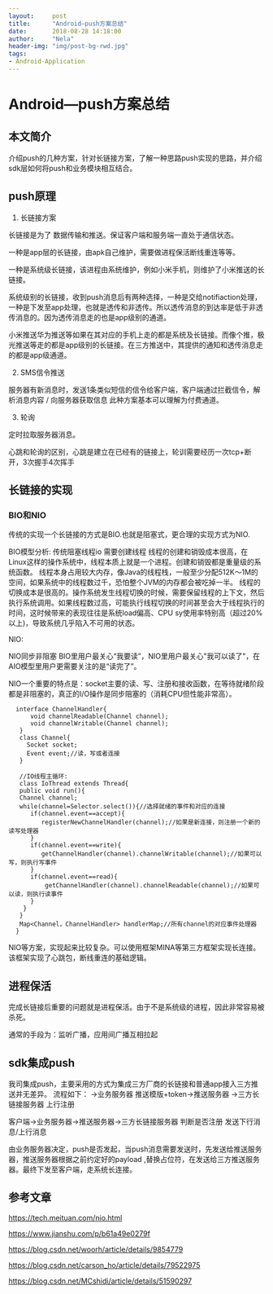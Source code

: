 ```yaml
---
layout:     post
title:      "Android—push方案总结"
date:       2018-08-28 14:18:00
author:     "Nela"
header-img: "img/post-bg-rwd.jpg"
tags:
- Android-Application
---
```


# Android—push方案总结

## 本文简介

介绍push的几种方案，针对长链接方案，了解一种思路push实现的思路，并介绍sdk层如何将push和业务模块相互结合。

## push原理

1. 长链接方案 

长链接是为了 数据传输和推送。保证客户端和服务端一直处于通信状态。

一种是app层的长链接，由apk自己维护，需要做进程保活断线重连等等。

一种是系统级长链接，该进程由系统维护，例如小米手机，则维护了小米推送的长链接。

系统级别的长链接，收到push消息后有两种选择，一种是交给notifiaction处理，一种是下发至app处理，也就是透传和非透传。所以透传消息的到达率是低于非透传消息的。因为透传消息走的也是app级别的通道。

小米推送华为推送等如果在其对应的手机上走的都是系统及长链接。而像个推，极光推送等走的都是app级别的长链接。在三方推送中，其提供的通知和透传消息走的都是app级通道。


2. SMS信令推送

服务器有新消息时，发送1条类似短信的信令给客户端，客户端通过拦截信令，解析消息内容 / 向服务器获取信息  此种方案基本可以理解为付费通道。

3. 轮询

定时拉取服务器消息。

心跳和轮询的区别，心跳是建立在已经有的链接上，轮训需要经历一次tcp+断开，3次握手4次挥手

## 长链接的实现

### BIO和NIO

传统的实现一个长链接的方式是BIO.也就是阻塞式，更合理的实现方式为NIO.

BIO模型分析:
传统阻塞线程io
需要创建线程 
线程的创建和销毁成本很高，在Linux这样的操作系统中，线程本质上就是一个进程。创建和销毁都是重量级的系统函数。
线程本身占用较大内存，像Java的线程栈，一般至少分配512K～1M的空间，如果系统中的线程数过千，恐怕整个JVM的内存都会被吃掉一半。
线程的切换成本是很高的。操作系统发生线程切换的时候，需要保留线程的上下文，然后执行系统调用。如果线程数过高，可能执行线程切换的时间甚至会大于线程执行的时间，这时候带来的表现往往是系统load偏高、CPU sy使用率特别高（超过20%以上)，导致系统几乎陷入不可用的状态。

NIO:

NIO同步非阻塞
BIO里用户最关心“我要读”，NIO里用户最关心"我可以读了"，在AIO模型里用户更需要关注的是“读完了”。

NIO一个重要的特点是：socket主要的读、写、注册和接收函数，在等待就绪阶段都是非阻塞的，真正的I/O操作是同步阻塞的（消耗CPU但性能非常高）。

```
  interface ChannelHandler{
      void channelReadable(Channel channel);
      void channelWritable(Channel channel);
   }
   class Channel{
     Socket socket;
     Event event;//读，写或者连接
   }

   //IO线程主循环:
   class IoThread extends Thread{
   public void run(){
   Channel channel;
   while(channel=Selector.select()){//选择就绪的事件和对应的连接
      if(channel.event==accept){
         registerNewChannelHandler(channel);//如果是新连接，则注册一个新的读写处理器
      }
      if(channel.event==write){
         getChannelHandler(channel).channelWritable(channel);//如果可以写，则执行写事件
      }
      if(channel.event==read){
          getChannelHandler(channel).channelReadable(channel);//如果可以读，则执行读事件
      }
    }
   }
   Map<Channel，ChannelHandler> handlerMap;//所有channel的对应事件处理器
  }

```

NIO等方案，实现起来比较复杂。可以使用框架MINA等第三方框架实现长连接。该框架实现了心跳包，断线重连的基础逻辑。

## 进程保活

完成长链接后重要的问题就是进程保活。由于不是系统级的进程，因此非常容易被杀死。

通常的手段为：监听广播，应用间广播互相拉起

## sdk集成push

我司集成push，主要采用的方式为集成三方厂商的长链接和普通app接入三方推送并无差异。
流程如下：
							->业务服务器
推送模版+token->推送服务器													->三方长链接服务器 上行注册

客户端->业务服务器->推送服务器->三方长链接服务器 判断是否注册 发送下行消息/上行消息

由业务服务器决定，push是否发起，当push消息需要发送时，先发送给推送服务器，推送服务器根据之前约定好的payload ,替换占位符，在发送给三方推送服务器。最终下发至客户端，走系统长连接。


## 参考文章

https://tech.meituan.com/nio.html

https://www.jianshu.com/p/b61a49e0279f

https://blog.csdn.net/woorh/article/details/9854779

https://blog.csdn.net/carson_ho/article/details/79522975

https://blog.csdn.net/MCshidi/article/details/51590297
